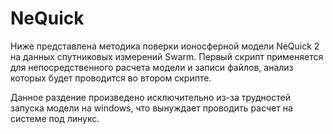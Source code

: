 # NeQuick
Ниже представлена методика поверки ионосферной модели NeQuick 2 на данных спутниковых измерений Swarm.
Первый скрипт применяется для непосредственного расчета модели и записи файлов, анализ которых будет проводится во втором скрипте.

Данное раздение произведено исключительно из-за трудностей запуска модели на windows, что вынуждает проводить расчет на системе под линукс.
